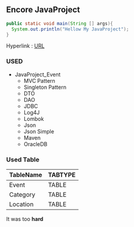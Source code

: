 ## Encore JavaProject

````JAVA
public static void main(String [] args){
  System.out.println("Hellow My JavaProject");
}
``````

Hyperlink : [URL](https://github.com/rlavkgk45/javaproject_Event)

### USED
* JavaProject_Event
  * MVC Pattern
  * Singleton Pattern
  * DTO
  * DAO
  * JDBC
  * Log4J
  * Lombok
  * Json
  * Json Simple
  * Maven
  * OracleDB

### Used Table
TableName|TABTYPE|
---|---|
Event|TABLE|
Category|TABLE|
Location|TABLE|

It was too **hard**

